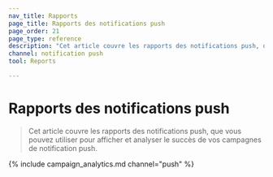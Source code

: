 ```yaml
---
nav_title: Rapports
page_title: Rapports des notifications push
page_order: 21
page_type: reference
description: "Cet article couvre les rapports des notifications push, que vous pouvez utiliser pour afficher et analyser le succès de vos campagnes de notification push."
channel: notification push
tool: Reports

---
```


# Rapports des notifications push

> Cet article couvre les rapports des notifications push, que vous pouvez utiliser pour afficher et analyser le succès de vos campagnes de notification push.

{% include campaign_analytics.md channel="push" %}

